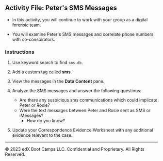 ## Activity File: Peter's SMS Messages

- In this activity, you will continue to work with your group as a digital forensic team.

- You will examine Peter's SMS messages and correlate phone numbers with co-conspirators.

### Instructions 

1. Use keyword search to find `sms.db`.

2. Add a custom tag called **sms**.

3. View the messages in the **Data Content** pane.

4. Analyze the SMS messages and answer the following questions:

    - Are there any suspicious sms communications which could implicate Peter or Rosie?
    - Were the text messages between Peter and Rosie sent as SMS or iMessages?
      - How do you know?

5. Update your Correspondence Evidence Worksheet with any additional evidence relevant to the case.

----

&copy; 2023 edX Boot Camps LLC. Confidential and Proprietary. All Rights Reserved.
